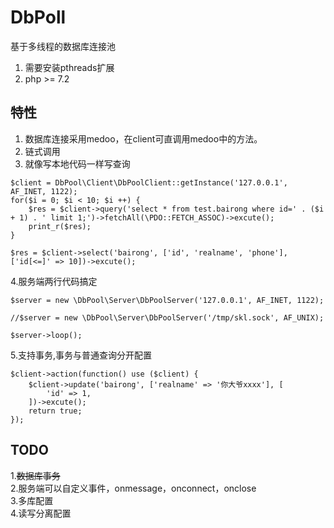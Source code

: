# DbPoll
基于多线程的数据库连接池
1. 需要安装pthreads扩展
2. php >= 7.2

## 特性
1. 数据库连接采用medoo，在client可直调用medoo中的方法。
2. 链式调用  
3. 就像写本地代码一样写查询
```$xslt
$client = DbPool\Client\DbPoolClient::getInstance('127.0.0.1', AF_INET, 1122);
for($i = 0; $i < 10; $i ++) {
    $res = $client->query('select * from test.bairong where id=' . ($i + 1) . ' limit 1;')->fetchAll(\PDO::FETCH_ASSOC)->excute();
    print_r($res);
}
```

```
$res = $client->select('bairong', ['id', 'realname', 'phone'], ['id[<=]' => 10])->excute();
```

4.服务端两行代码搞定
```$xslt
$server = new \DbPool\Server\DbPoolServer('127.0.0.1', AF_INET, 1122);

//$server = new \DbPool\Server\DbPoolServer('/tmp/skl.sock', AF_UNIX);

$server->loop();
```
5.支持事务,事务与普通查询分开配置
```$xslt
$client->action(function() use ($client) {
    $client->update('bairong', ['realname' => '你大爷xxxx'], [
        'id' => 1,
    ])->excute();
    return true;
});
```


## TODO
1.~~数据库事务~~  
2.服务端可以自定义事件，onmessage，onconnect，onclose  
3.多库配置  
4.读写分离配置  
